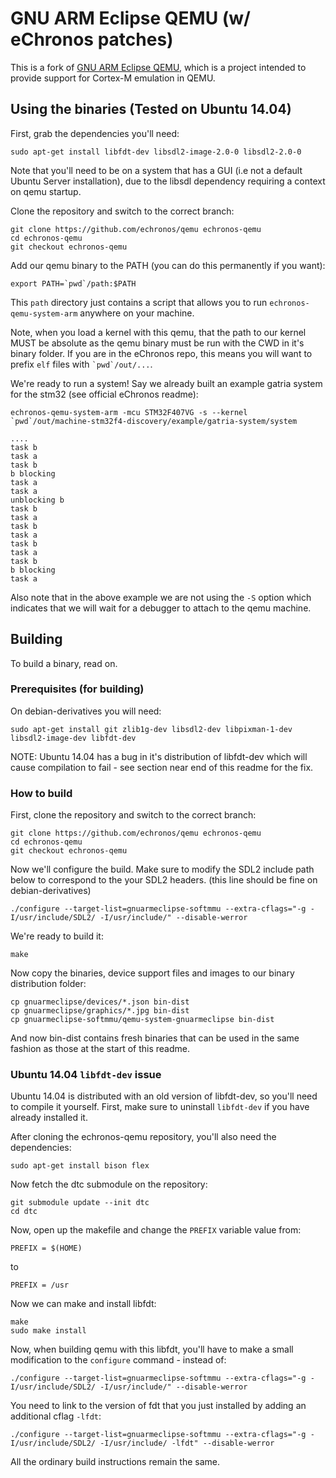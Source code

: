 # GNU ARM Eclipse QEMU (w/ eChronos patches)

This is a fork of [GNU ARM Eclipse QEMU](http://gnuarmeclipse.github.io/qemu), which is a project intended to provide support for Cortex-M emulation in QEMU.

## Using the binaries (Tested on Ubuntu 14.04)

First, grab the dependencies you'll need:
```
sudo apt-get install libfdt-dev libsdl2-image-2.0-0 libsdl2-2.0-0
```

Note that you'll need to be on a system that has a GUI (i.e not a default Ubuntu Server installation), due to the libsdl dependency requiring a context on qemu startup.

Clone the repository and switch to the correct branch:

```
git clone https://github.com/echronos/qemu echronos-qemu
cd echronos-qemu
git checkout echronos-qemu
```
Add our qemu binary to the PATH (you can do this permanently if you want):
```
export PATH=`pwd`/path:$PATH
```
This `path` directory just contains a script that allows you to run `echronos-qemu-system-arm` anywhere on your machine.

Note, when you load a kernel with this qemu, that the path to our kernel MUST be absolute as the qemu binary must be run with the CWD in it's binary folder. If you are in the eChronos repo, this means you will want to prefix `elf` files with `` `pwd`/out/... ``.

We're ready to run a system! Say we already built an example gatria system for the stm32 (see official eChronos readme):
```
echronos-qemu-system-arm -mcu STM32F407VG -s --kernel `pwd`/out/machine-stm32f4-discovery/example/gatria-system/system

....
task b
task a
task b
b blocking
task a
task a
unblocking b
task b
task a
task b
task a
task b
task a
task b
b blocking
task a
```

Also note that in the above example we are not using the `-S` option which indicates that we will wait for a debugger to attach to the qemu machine.

## Building

To build a binary, read on.

### Prerequisites (for building)

On debian-derivatives you will need:

```
sudo apt-get install git zlib1g-dev libsdl2-dev libpixman-1-dev libsdl2-image-dev libfdt-dev
```

NOTE: Ubuntu 14.04 has a bug in it's distribution of libfdt-dev which will cause compilation to fail - see section near end of this readme for the fix.

### How to build

First, clone the repository and switch to the correct branch:

```
git clone https://github.com/echronos/qemu echronos-qemu
cd echronos-qemu
git checkout echronos-qemu
```

Now we'll configure the build. Make sure to modify the SDL2 include path below to correspond to the your SDL2 headers. (this line should be fine on debian-derivatives)
```
./configure --target-list=gnuarmeclipse-softmmu --extra-cflags="-g -I/usr/include/SDL2/ -I/usr/include/" --disable-werror
```

We're ready to build it:
```
make
```

Now copy the binaries, device support files and images to our binary distribution folder:
```
cp gnuarmeclipse/devices/*.json bin-dist
cp gnuarmeclipse/graphics/*.jpg bin-dist
cp gnuarmeclipse-softmmu/qemu-system-gnuarmeclipse bin-dist
```

And now bin-dist contains fresh binaries that can be used in the same fashion as those at the start of this readme.


### Ubuntu 14.04 `libfdt-dev` issue

Ubuntu 14.04 is distributed with an old version of libfdt-dev, so you'll need to compile it yourself. First, make sure to uninstall `libfdt-dev` if you have already installed it.

After cloning the echronos-qemu repository, you'll also need the dependencies:

```
sudo apt-get install bison flex
```

Now fetch the dtc submodule on the repository:

```
git submodule update --init dtc
cd dtc
```

Now, open up the makefile and change the `PREFIX` variable value from:

```
PREFIX = $(HOME)
```
to
```
PREFIX = /usr
```

Now we can make and install libfdt:

```
make
sudo make install
```

Now, when building qemu with this libfdt, you'll have to make a small modification to the `configure` command - instead of:

```
./configure --target-list=gnuarmeclipse-softmmu --extra-cflags="-g -I/usr/include/SDL2/ -I/usr/include/" --disable-werror
```
You need to link to the version of fdt that you just installed by adding an additional cflag `-lfdt`:

```
./configure --target-list=gnuarmeclipse-softmmu --extra-cflags="-g -I/usr/include/SDL2/ -I/usr/include/ -lfdt" --disable-werror
```
All the ordinary build instructions remain the same.
